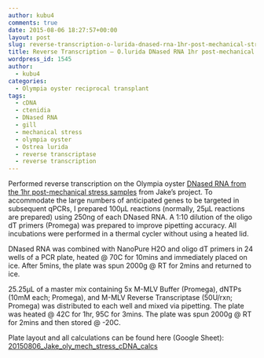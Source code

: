 ```yaml
---
author: kubu4
comments: true
date: 2015-08-06 18:27:57+00:00
layout: post
slug: reverse-transcription-o-lurida-dnased-rna-1hr-post-mechanical-stress
title: Reverse Transcription – O.lurida DNased RNA 1hr post-mechanical stress
wordpress_id: 1545
author:
  - kubu4
categories:
  - Olympia oyster reciprocal transplant
tags:
  - cDNA
  - ctenidia
  - DNased RNA
  - gill
  - mechanical stress
  - olympia oyster
  - Ostrea lurida
  - reverse transcriptase
  - reverse transcription
---
```


Performed reverse transcription on the Olympia oyster [DNased RNA from the 1hr post-mechanical stress samples](https://robertslab.github.io/sams-notebook/2015-07-27-dnase-treatment-o-lurida-ctenidia-1hr-post-mechanical-stress-rna.html) from Jake’s project. To accommodate the large numbers of anticipated genes to be targeted in subsequent qPCRs, I prepared 100μL reactions (normally, 25μL reactions are prepared) using 250ng of each DNased RNA. A 1:10 dilution of the oligo dT primers (Promega) was prepared to improve pipetting accuracy. All incubations were performed in a thermal cycler without using a heated lid.

DNased RNA was combined with NanoPure H2O and oligo dT primers in 24 wells of a PCR plate, heated @ 70C for 10mins and immediately placed on ice. After 5mins, the plate was spun 2000g @ RT for 2mins and returned to ice.

25.25μL of a master mix containing 5x M-MLV Buffer (Promega), dNTPs (10mM each; Promega), and M-MLV Reverse Transcriptase (50U/rxn; Promega) was distributed to each well and mixed via pipetting. The plate was heated @ 42C for 1hr, 95C for 3mins. The plate was spun 2000g @ RT for 2mins and then stored @ -20C.

Plate layout and all calculations can be found here (Google Sheet): [20150806_Jake_oly_mech_stress_cDNA_calcs](https://docs.google.com/spreadsheets/d/1bjKUhOonXp4ZEq5NSiWWQJg2hzOEE1MQ3z5_hIHAn6A/edit?usp=sharing)
